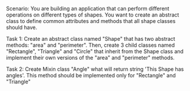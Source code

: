 Scenario: You are building an application that can perform different operations on different types of shapes. You want to create an abstract class to define common attributes and methods that all shape classes should have.

Task 1: Create an abstract class named "Shape" that has two abstract methods: "area" and "perimeter". Then, create 3 child classes named "Rectangle", "Triangle" and "Circle" that inherit from the Shape class and implement their own versions of the "area" and "perimeter" methods.

Task 2: Create Mixin class "Angle" what will return string 'This Shape has angles'. This method should be implemented only for "Rectangle" and "Triangle"